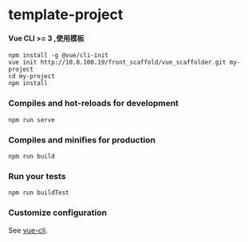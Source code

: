# template-project

#### Vue CLI >= 3 ,使用模板
```
npm install -g @vue/cli-init
vue init http://10.8.108.19/front_scaffold/vue_scaffolder.git my-project
cd my-project
npm install
```

### Compiles and hot-reloads for development
```
npm run serve
```

### Compiles and minifies for production
```
npm run build
```

### Run your tests
```
npm run buildTest
```


### Customize configuration
See [vue-cli](https://cli.vuejs.org/zh/).
